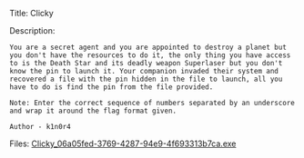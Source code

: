 Title: Clicky

Description:
```
You are a secret agent and you are appointed to destroy a planet but you don't have the resources to do it, the only thing you have access to is the Death Star and its deadly weapon Superlaser but you don't know the pin to launch it. Your companion invaded their system and recovered a file with the pin hidden in the file to launch, all you have to do is find the pin from the file provided.

Note: Enter the correct sequence of numbers separated by an underscore and wrap it around the flag format given.

Author - k1n0r4
```

Files: [Clicky_06a05fed-3769-4287-94e9-4f693313b7ca.exe](https://github.com/Coder-Here/ShaktiCTF/blob/main/Reversing/Clicky/Clicky_06a05fed-3769-4287-94e9-4f693313b7ca.exe)
